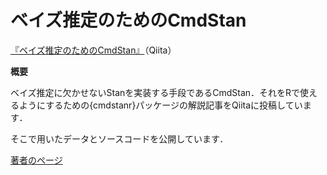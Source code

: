 # ベイズ推定のためのCmdStan

[『ベイズ推定のためのCmdStan』](https://qiita.com/Honoka-Nakano/items/b26222aec402b9ecabf9)（Qiita）

**概要**

ベイズ推定に欠かせないStanを実装する手段であるCmdStan．それをRで使えるようにするための{cmdstanr}パッケージの解説記事をQiitaに投稿しています．

そこで用いたデータとソースコードを公開しています．

[著者のページ](https://Honoka-Nakano.github.io/)
